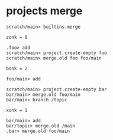 # projects merge

```ucm
scratch/main> builtins.merge
```

```unison
zonk = 0
```

```ucm
.foo> add
scratch/main> project.create-empty foo
scratch/main> merge.old foo foo/main
```

```unison
bonk = 2
```

```ucm
foo/main> add
```

```ucm
scratch/main> project.create-empty bar
bar/main> merge.old foo/main
bar/main> branch /topic
```

```unison
xonk = 1
```

```ucm
bar/main> add
bar/topic> merge.old /main
.bar> merge.old foo/main
```
